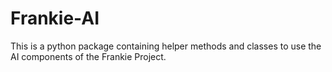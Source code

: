 # Frankie-AI

This is a python package containing helper methods and classes to use the AI components of the Frankie Project.
